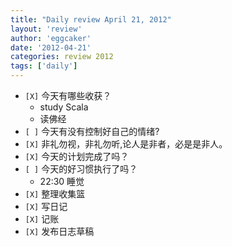 ```yaml
---
title: "Daily review April 21, 2012" 
layout: 'review'
author: 'eggcaker'
date: '2012-04-21'
categories: review 2012
tags: ['daily']
---
```



  * `[X]` 今天有哪些收获？ 
    * study Scala 
    * 读佛经 
  * `[ ]` 今天有没有控制好自己的情绪? 
  * `[X]` 非礼勿视，非礼勿听,论人是非者，必是是非人。 
  * `[X]` 今天的计划完成了吗？ 
  * `[ ]` 今天的好习惯执行了吗？ 
    * 22:30 睡觉 
  * `[X]` 整理收集篮 
  * `[X]` 写日记 
  * `[X]` 记账 
  * `[X]` 发布日志草稿 

